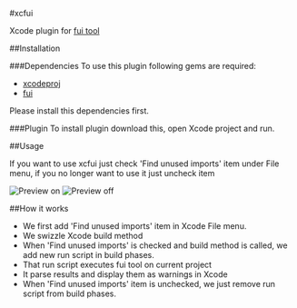 #xcfui

Xcode plugin for [fui tool](https://github.com/dblock/fui)

##Installation

###Dependencies
To use this plugin following gems are required:
*	[xcodeproj](https://rubygems.org/gems/xcodeproj)
*	[fui](http://rubygems.org/gems/fui)

Please install this dependencies first.

###Plugin
To install plugin download this, open Xcode project and run.

##Usage

If you want to use xcfui just check 'Find unused imports' item under File menu, if you no longer want to use it just uncheck item

![Preview on](https://raw.githubusercontent.com/jcavar/xcfui/master/fui_preview_on.png)
![Preview off](https://raw.githubusercontent.com/jcavar/xcfui/master/fui_preview_off.png)

##How it works

*	We first add 'Find unused imports' item in Xcode File menu. 
*	We swizzle Xcode build method
*	When 'Find unused imports' is checked and build method is called, we add new run script in build phases.
*	That run script executes fui tool on current project
*	It parse results and display them as warnings in Xcode
*	When 'Find unused imports' item is unchecked, we just remove run script from build phases. 